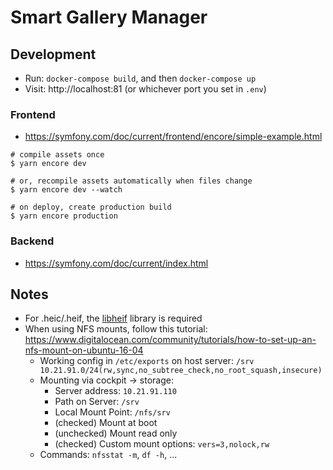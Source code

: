# Smart Gallery Manager

## Development

* Run: `docker-compose build`, and then `docker-compose up`
* Visit: http://localhost:81 (or whichever port you set in `.env`)

### Frontend
* https://symfony.com/doc/current/frontend/encore/simple-example.html

```
# compile assets once
$ yarn encore dev

# or, recompile assets automatically when files change
$ yarn encore dev --watch

# on deploy, create production build
$ yarn encore production
```

### Backend
* https://symfony.com/doc/current/index.html

## Notes
* For .heic/.heif, the [libheif](https://github.com/strukturag/libheif) library is required
* When using NFS mounts, follow this tutorial: https://www.digitalocean.com/community/tutorials/how-to-set-up-an-nfs-mount-on-ubuntu-16-04
  * Working config in `/etc/exports` on host server: `/srv 10.21.91.0/24(rw,sync,no_subtree_check,no_root_squash,insecure)`
  * Mounting via cockpit -> storage:
    * Server address: `10.21.91.110`
    * Path on Server: `/srv`
    * Local Mount Point: `/nfs/srv`
    * (checked) Mount at boot
    * (unchecked) Mount read only
    * (checked) Custom mount options: `vers=3,nolock,rw`
  * Commands: `nfsstat -m`, `df -h`, ...
